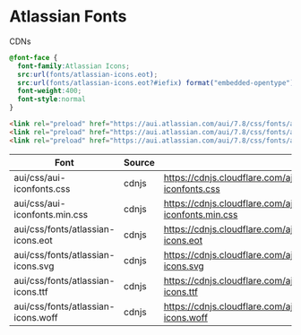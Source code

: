 # Atlassian Fonts

CDNs


```css
@font-face {
  font-family:Atlassian Icons;
  src:url(fonts/atlassian-icons.eot);
  src:url(fonts/atlassian-icons.eot?#iefix) format("embedded-opentype"),url(fonts/atlassian-icons.woff) format("woff"),url(fonts/atlassian-icons.ttf) format("truetype"),url(fonts/atlassian-icons.svg#atlassian-icons) format("svg");
  font-weight:400;
  font-style:normal
}
```

```html
<link rel="preload" href="https://aui.atlassian.com/aui/7.8/css/fonts/adgs-icons.woff" as="font">
<link rel="preload" href="https://aui.atlassian.com/aui/7.8/css/fonts/adgs-icons.ttf" as="font">
<link rel="preload" href="https://aui.atlassian.com/aui/7.8/css/fonts/adgs-icons.eot" as="font">
```

| Font | Source | URI |  
| --- | --- | --- |  
| aui/css/aui-iconfonts.css|cdnjs|https://cdnjs.cloudflare.com/ajax/libs/aui/7.6.0/aui/css/aui-iconfonts.css|  
| aui/css/aui-iconfonts.min.css|cdnjs|https://cdnjs.cloudflare.com/ajax/libs/aui/7.6.0/aui/css/aui-iconfonts.min.css|  
| aui/css/fonts/atlassian-icons.eot|cdnjs|https://cdnjs.cloudflare.com/ajax/libs/aui/7.6.0/aui/css/fonts/atlassian-icons.eot|  
| aui/css/fonts/atlassian-icons.svg|cdnjs|https://cdnjs.cloudflare.com/ajax/libs/aui/7.6.0/aui/css/fonts/atlassian-icons.svg|  
| aui/css/fonts/atlassian-icons.ttf|cdnjs|https://cdnjs.cloudflare.com/ajax/libs/aui/7.6.0/aui/css/fonts/atlassian-icons.ttf|  
| aui/css/fonts/atlassian-icons.woff|cdnjs|https://cdnjs.cloudflare.com/ajax/libs/aui/7.6.0/aui/css/fonts/atlassian-icons.woff

